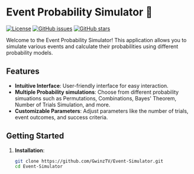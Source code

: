 # Event Probability Simulator 🎲

[![License](https://img.shields.io/badge/license-MIT-blue.svg)](https://github.com/GwinzTV/Event-Simulator/blob/main/LICENSE)
[![GitHub issues](https://img.shields.io/github/issues/GwinzTV/Event-Simulator)](https://github.com/GwinzTV/Event-Simulator/issues)
[![GitHub stars](https://img.shields.io/github/stars/GwinzTV/Event-Simulator)](https://github.com/GwinzTV/Event-Simulator/stargazers)

Welcome to the Event Probability Simulator! This application allows you to simulate various events and calculate their probabilities using different probability models.

## Features

- **Intuitive Interface**: User-friendly interface for easy interaction.
- **Multiple Probability simulations**: Choose from different probability simuations such as Permutations, Combinations, Bayes' Theorem, Number of Trials Simulation, and more.
- **Customizable Parameters**: Adjust parameters like the number of trials, event outcomes, and success criteria.

## Getting Started

1. **Installation**:
   ```bash
   git clone https://github.com/GwinzTV/Event-Simulator.git
   cd Event-Simulator

